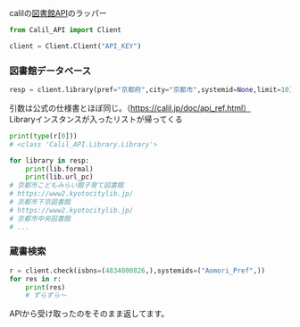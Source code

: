 calilの[図書館API](https://calil.jp/doc/api.html)のラッパー

```python
from Calil_API import Client

client = Client.Client("API_KEY")
```

### 図書館データベース
```python
resp = client.library(pref="京都府",city="京都市",systemid=None,limit=10)
```
引数は公式の仕様書とほぼ同じ。（https://calil.jp/doc/api_ref.html）  
Libraryインスタンスが入ったリストが帰ってくる
```python
print(type(r[0]))
# <class 'Calil_API.Library.Library'>

for library in resp:
    print(lib.formal)
    print(lib.url_pc)
# 京都市こどもみらい館子育て図書館
# https://www2.kyotocitylib.jp/
# 京都市下京図書館
# https://www2.kyotocitylib.jp/
# 京都市中央図書館
# ...
```

### 蔵書検索
```python
r = client.check(isbns=(4834000826,),systemids=("Aomori_Pref",))
for res in r:
    print(res)
    # ずらずら～
```
APIから受け取ったのをそのまま返してます。
